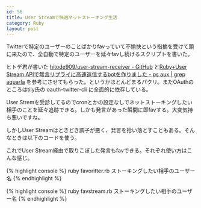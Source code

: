 ```yaml
---
id: 56
title: User Streamで快適ネットストーキング生活
category: Ruby
layout: post
---
```


Twitterで特定のユーザーのことばかりfavっていて不愉快という指摘を受けて頭に来たので、全自動で特定のユーザーを延々favし続けるスクリプトを書いた。

<script src="https://gist.github.com/972943.js?file=favstream.rb"></script>

ヒトデ君が書いた [hitode909/user-stream-receiver - GitHub](https://github.com/hitode909/user-stream-receiver "hitode909/user-stream-receiver - GitHub") と[Ruby+User Stream APIで無言リプライに高速返信するbotを作りました - ps aux \| grep aquarla](http://d.hatena.ne.jp/aquarla/20101020/1287540883 "Ruby+User Stream APIで無言リプライに高速返信するbotを作りました - ps aux \| grep aquarla") を参考にさせてもらった。というかほとんどまるパクリ。またOAuthのところはtily氏の oauth-twitter-cli に全面的に依存している。

User Stremを受診してるのでcronとかの設定なしでネットストーキングしたい相手のことを延々追跡できる。しかも発言があった瞬間に即favする。大変気持ち悪いですね。

しかしUser Streamはときどき調子が悪く、発言を拾い落とすこともある。そんなときは以下のコードを使う。

<script src="https://gist.github.com/972943.js?file=favoritter.rb"></script>

これでUser Stream経由で取りこぼした発言もfavできる。それぞれ使い方はこんな感じ。

{% highlight console %}
  ruby favoritter.rb ストーキングしたい相手のユーザー名
{% endhighlight %}

{% highlight console %}
  ruby favstream.rb ストーキングしたい相手のユーザー名
{% endhighlight %}
